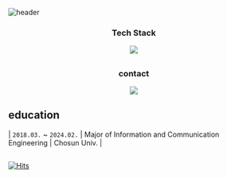 <!--header-->
![header](https://capsule-render.vercel.app/api?type=rect&height=300&text=KIMDEVSPACE&section=header&textBg=false&fontColor=FFFFFF)

<h3 align="center"> Tech Stack </h3>
<p align="center">
  <img src="https://img.shields.io/badge/Python-0080FF?stlye=plastic&logo=python&logoColor=white"/>
  <!--<img src ="https://img.shields.io/badge/pytorch-EE4C2C.svg?&style=flat-square&logo=pytorch&logoColor=white"/>
  <img src ="https://img.shields.io/badge/opencv-5C3EE8.svg?&style=flat-square&logo=opencv&logoColor=white"/>-->
</p>

##

<h3 align="center"> contact </h3>
<p align="center">
  <a href="mailto:ejk5148@gmail.com"><img src="https://img.shields.io/badge/Gmail-d14836?style=flat-square&logo=Gmail&logoColor=white&link=ejk5148@gmail.com"/></a>
</p>

## education
| `2018.03.` ~ `2024.02.` 	| Major of Information and Communication Engineering | Chosun Univ. |


##
[![Hits](https://hits.seeyoufarm.com/api/count/incr/badge.svg?url=https%3A%2F%2Fgithub.com%2Fkimdevspace&count_bg=%23777AC2&title_bg=%23446879&icon=github.svg&icon_color=%23E7E7E7&title=hits&edge_flat=false)](https://hits.seeyoufarm.com)
